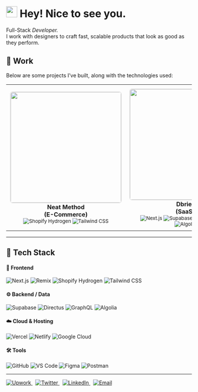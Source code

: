 <h1><img src="https://emojis.slackmojis.com/emojis/images/1531849430/4246/blob-sunglasses.gif?1531849430" width="30"/> Hey! Nice to see you.</h1>

<p align="start">
  Full-Stack<em> Developer.</em><br/>
I work with designers to craft fast, scalable products that look as good as they perform.</p>

<!-- ## 👨‍💻 About Me
At the end of 2022, I quit my job as a software engineer to pursue my passion for building and scaling my own SaaS businesses.

**Highlights of my journey:**
- 🎓 Double degree in Computer Science & Business.
- 💼 Interned at top tech companies in Silicon Valley.
- 🏆 Competed in 21+ hackathons.
- 🚀 Part of the first in-person buildspace cohort (buildspace sf1).

<hr/> -->

## 🧪 Work

Below are some projects I’ve built, along with the technologies used:

<table align="center">
  <tr>
    <td align="center" style="padding: 10px;">
      <a href="https://neatmethod.com/">
        <img src="https://portfolio-site-ztsp.vercel.app/portfolio-images/image_1.png" width="300" style="border: 2px solid #eaeaea; border-radius: 8px;"/>
      </a>
      <br/><strong>Neat Method<br/>(E-Commerce)</strong>
      <br/><sub>
        <img src="https://img.shields.io/badge/Shopify_Hydrogen-9563FF?style=flat-square&logo=shopify&logoColor=white" alt="Shopify Hydrogen"/>
        <img src="https://img.shields.io/badge/TailwindCSS-38B2AC?style=flat-square&logo=tailwindcss&logoColor=white" alt="Tailwind CSS"/>
      </sub>
    </td>
    <td align="center" style="padding: 10px;">
      <a href="https://www.dbrief.io/">
        <img src="https://portfolio-site-ztsp.vercel.app/portfolio-images/image_3.png" width="300" style="border: 2px solid #eaeaea; border-radius: 8px;"/>
      </a>
      <br/><strong>Dbrief<br/>(SaaS)</strong>
      <br/><sub>
        <img src="https://img.shields.io/badge/Next.js-000000?style=flat-square&logo=next.js&logoColor=white" alt="Next.js"/>
        <img src="https://img.shields.io/badge/Supabase-3ECF8E?style=flat-square&logo=supabase&logoColor=white" alt="Supabase"/>
        <img src="https://img.shields.io/badge/TailwindCSS-38B2AC?style=flat-square&logo=tailwindcss&logoColor=white" alt="Tailwind CSS"/>
        <img src="https://img.shields.io/badge/Algolia-050F2C?style=flat-square&logo=algolia&logoColor=white" alt="Algolia"/>
      </sub>
    </td>
    <td align="center" style="padding: 10px;">
      <a href="https://togetherwomenshealth.com/">
        <img src="https://portfolio-site-ztsp.vercel.app/portfolio-images/image_2.png" width="300" style="border: 2px solid #eaeaea; border-radius: 8px;"/>
      </a>
      <br/><strong>Together Women's Health</strong>
      <br/><sub>
        <img src="https://img.shields.io/badge/Remix-000000?style=flat-square&logo=remix&logoColor=white" alt="Remix"/>
        <img src="https://img.shields.io/badge/Directus-3C58F6?style=flat-square&logo=directus&logoColor=white" alt="Directus"/>
        <img src="https://img.shields.io/badge/TailwindCSS-38B2AC?style=flat-square&logo=tailwindcss&logoColor=white" alt="Tailwind CSS"/>
      </sub>
    </td>
  </tr>
</table>

<hr/>

## 🧰 Tech Stack

#### 🚀 Frontend

![Next.js](https://img.shields.io/badge/-Next.js-000?&logo=next.js)
![Remix](https://img.shields.io/badge/-Remix-000?&logo=remix)
![Shopify Hydrogen](https://img.shields.io/badge/-Hydrogen-000?&logo=shopify&logoColor=7AB55C)
![Tailwind CSS](https://img.shields.io/badge/-Tailwind_CSS-000?&logo=tailwind-css)

#### ⚙️ Backend / Data

![Supabase](https://img.shields.io/badge/-Supabase-000?&logo=supabase)
![Directus](https://img.shields.io/badge/-Directus-000?&logo=directus)
![GraphQL](https://img.shields.io/badge/-GraphQL-000?&logo=graphql)
![Algolia](https://img.shields.io/badge/-Algolia-000?&logo=algolia)

#### ☁️ Cloud & Hosting

![Vercel](https://img.shields.io/badge/-Vercel-000?&logo=vercel)
![Netlify](https://img.shields.io/badge/-Netlify-000?&logo=netlify)
![Google Cloud](https://img.shields.io/badge/-Google_Cloud-000?&logo=googlecloud)

#### 🛠️ Tools

![GitHub](https://img.shields.io/badge/-GitHub-000?&logo=github)
![VS Code](https://img.shields.io/badge/-VS_Code-000?&logo=visualstudiocode)
![Figma](https://img.shields.io/badge/-Figma-000?&logo=figma)
![Postman](https://img.shields.io/badge/-Postman-000?&logo=postman)




<hr/>

<p align="start">
  <a href="https://www.upwork.com/freelancers/~017c0d83544493d743">
    <img src="https://img.shields.io/badge/Upwork-6fda44?style=for-the-badge&logo=upwork&logoColor=white" alt="Upwork"/>
  </a>&nbsp;
  <a href="https://x.com/KedarSawant12">
    <img src="https://img.shields.io/badge/Twitter-1DA1F2?style=for-the-badge&logo=twitter&logoColor=white" alt="Twitter"/>
  </a>&nbsp;
  <a href="www.linkedin.com/in/kedar-sawant-a02a551ba">
    <img src="https://img.shields.io/badge/LinkedIn-0A66C2?style=for-the-badge&logo=linkedin&logoColor=white" alt="LinkedIn"/>
  </a>&nbsp;
  <a href="mailto:kedar.sawant66@gmail.com">
    <img src="https://img.shields.io/badge/Email-D14836?style=for-the-badge&logo=gmail&logoColor=white" alt="Email"/>
  </a>
</p>





